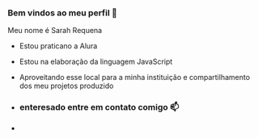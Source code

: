 ### Bem vindos ao meu perfil 🙍

Meu nome é Sarah Requena 

- Estou praticano a Alura
- Estou na elaboração da linguagem JavaScript
- Aproveitando esse local para a minha instituição e compartilhamento dos meu projetos produzido

-  ### enteresado entre em contato comigo 📫

-  
